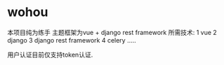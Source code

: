 # wohou
本项目纯为练手
主题框架为vue + django rest framework
所需技术:
1 vue
2 django 
3 django rest framework
4 celery
.....

用户认证目前仅支持token认证.
